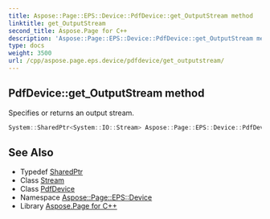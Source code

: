 ```yaml
---
title: Aspose::Page::EPS::Device::PdfDevice::get_OutputStream method
linktitle: get_OutputStream
second_title: Aspose.Page for C++
description: 'Aspose::Page::EPS::Device::PdfDevice::get_OutputStream method. Specifies or returns an output stream in C++.'
type: docs
weight: 3500
url: /cpp/aspose.page.eps.device/pdfdevice/get_outputstream/
---
```

## PdfDevice::get_OutputStream method


Specifies or returns an output stream.

```cpp
System::SharedPtr<System::IO::Stream> Aspose::Page::EPS::Device::PdfDevice::get_OutputStream() override
```

## See Also

* Typedef [SharedPtr](../../../system/sharedptr/)
* Class [Stream](../../../system.io/stream/)
* Class [PdfDevice](../)
* Namespace [Aspose::Page::EPS::Device](../../)
* Library [Aspose.Page for C++](../../../)
